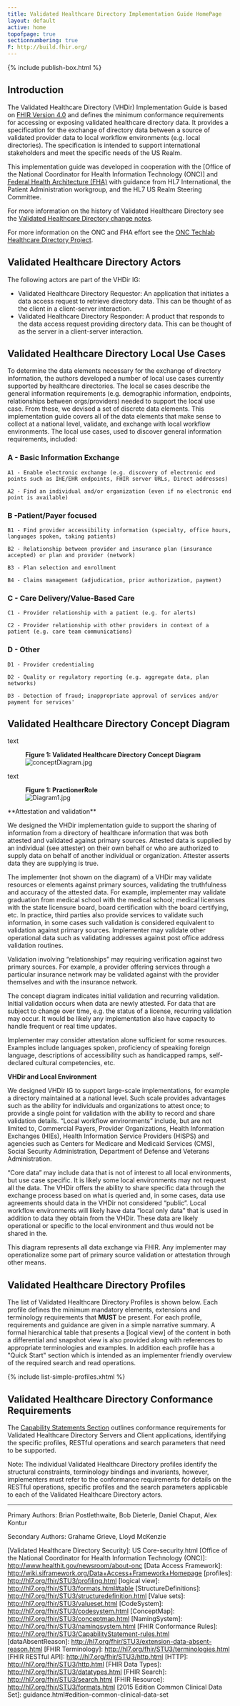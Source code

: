 ```yaml
---
title: Validated Healthcare Directory Implementation Guide HomePage
layout: default
active: home
topofpage: true
sectionnumbering: true
F: http://build.fhir.org/
---
```


{% include publish-box.html %}

## Introduction

The Validated Healthcare Directory (VHDir) Implementation Guide is based on [FHIR Version 4.0](http://build.fhir.org/) and defines the minimum conformance requirements for accessing or exposing validated healthcare directory data. It provides a specification for the exchange of directory data between a source of validated provider data to local workflow environments (e.g. local directories). The specification is intended to support international stakeholders and meet the specific needs of the US Realm.  

This implementation guide was developed in cooperation with the [Office of the National Coordinator for Health Information Technology (ONC)] and [Federal Health Architecture (FHA)](https://www.healthit.gov/policy-researchers-implementers/federal-health-architecture-fha) with  guidance from HL7 International, the Patient Administration workgroup, and the HL7 US Realm Steering Committee.

For more information on the history of Validated Healthcare Directory see the [Validated Healthcare Directory change notes](vhdir-change-notes.html).  

For more information on the ONC and FHA effort see the [ONC Techlab Healthcare Directory Project](https://oncprojectracking.healthit.gov/wiki/display/TechLabSC/Healthcare+Directory).


## Validated Healthcare Directory Actors

The following actors are part of the VHDir IG:

* Validated Healthcare Directory Requestor: An application that initiates a data access request to retrieve directory data. This can be thought of as the client in a client-server interaction.
* Validated Healthcare Directory Responder: A product that responds to the data access request providing directory data. This can be thought of as the server in a client-server interaction.

## Validated Healthcare Directory Local Use Cases

To determine the data elements necessary for the exchange of directory information, the authors developed a number of local use cases currently supported by healthcare directories. The local se cases describe the general information requirements (e.g. demographic information, endpoints, relationships between orgs/providers) needed to support the local use case. From these, we devised a set of discrete data elements. This implementation guide covers all of the data elements that make sense to collect at a national level, validate, and exchange with local workflow environments. The local use cases, used to discover general information requirements, included:  


### A - Basic Information Exchange

    A1 - Enable electronic exchange (e.g. discovery of electronic end points such as IHE/EHR endpoints, FHIR server URLs, Direct addresses)

    A2 - Find an individual and/or organization (even if no electronic end point is available)

### B -Patient/Payer focused

    B1 - Find provider accessibility information (specialty, office hours, languages spoken, taking patients)

    B2 - Relationship between provider and insurance plan (insurance accepted) or plan and provider (network)

    B3 - Plan selection and enrollment

    B4 - Claims management (adjudication, prior authorization, payment)

### C - Care Delivery/Value-Based Care

    C1 - Provider relationship with a patient (e.g. for alerts)

    C2 - Provider relationship with other providers in context of a patient (e.g. care team communications)

### D - Other

    D1 - Provider credentialing

    D2 - Quality or regulatory reporting (e.g. aggregate data, plan networks)

    D3 - Detection of fraud; inappropriate approval of services and/or payment for services'




## Validated Healthcare Directory Concept Diagram
text
<figure class="figure">
<figcaption class="figure-caption"><strong>Figure 1: Validated Healthcare Directory Concept Diagram</strong></figcaption>
  <img src="assets/images/conceptDiagram.jpg" class="figure-img img-responsive img-rounded center-block" alt="conceptDiagram.jpg" />
</figure>
text
<figure class="figure">
<figcaption class="figure-caption"><strong>Figure 1: PractionerRole </strong></figcaption>
  <img src="assets/images/diagram1.jpg" class="figure-img img-responsive img-rounded center-block" alt="Diagram1.jpg" />
</figure>
**Attestation and validation**

We designed the VHDir implementation guide to support the sharing of information from a directory of healthcare information that was both attested and validated against primary sources. Attested data is supplied by an individual (see attester) on their own behalf or who are authorized to supply data on behalf of another individual or organization. Attester asserts data they are supplying is true. 

The implementer (not shown on the diagram) of a VHDir may validate resources or elements against primary sources, validating the truthfulness and accuracy of the attested data. For example, implementer may validate graduation from medical school with the medical school; medical licenses with the state licensure board, board certification with the board certifying, etc. In practice, third parties also provide services to validate such information, in some cases such validation is considered equivalent to validation against primary sources. Implementer may validate other operational data such as validating addresses against post office address validation routines.

Validation involving “relationships” may requiring verification against two primary sources. For example, a provider offering services through a particular insurance network may be validated against with the provider themselves and with the insurance network. 

The concept diagram indicates initial validation and recurring validation. Initial validation occurs when data are newly attested. For data that are subject to change over time, e.g. the status of a license, recurring validation may occur. It would be likely any implementation also have capacity to handle frequent or real time updates.

Implementer may consider attestation alone sufficient for some resources. Examples include languages spoken, proficiency of speaking foreign language, descriptions of accessibility such as handicapped ramps, self-declared cultural competencies, etc. 

**VHDir and Local Environment**

We designed VHDir IG to support large-scale implementations, for example a directory maintained at a national level. Such scale provides advantages such as the ability for individuals and organizations to attest once; to provide a single point for validation with the ability to record and share validation details.  “Local workflow environments” include, but are not limited to, Commercial Payers, Provider Organizations, Health Information Exchanges (HIEs), Health Information Service Providers (HISPS) and agencies such as Centers for Medicare and Medicaid Services (CMS), Social Security Administration, Department of Defense and Veterans Administration.

“Core data” may include data that is not of interest to all local environments, but use case specific. It is likely some local environments may not request all the data. The VHDir offers the ability to share specific data through the exchange process based on what is queried and, in some cases, data use agreements should data in the VHDir not considered “public”. Local workflow environments will likely have data “local only data” that is used in addition to data they obtain from the VHDir. These data are likely operational or specific to the local environment and thus would not be shared in the.

This diagram represents all data exchange via FHIR. Any implementer may operationalize some part of primary source validation or attestation through other means. 




## Validated Healthcare Directory Profiles

The list of Validated Healthcare Directory Profiles is shown below.  Each profile defines the minimum mandatory elements, extensions and terminology requirements that **MUST** be present. For each profile, requirements and guidance are given in a simple narrative summary. A formal hierarchical table that presents a [logical view] of the content in both a differential and snapshot view is also provided along with references to appropriate terminologies and examples.  In addition each profile has a "Quick Start" section which is intended as an implementer friendly overview of the required search and read operations.

{% include list-simple-profiles.xhtml %}


## Validated Healthcare Directory Conformance Requirements

The [Capability Statements Section](capstmnts.html) outlines conformance requirements for Validated Healthcare Directory Servers and Client applications, identifying the specific profiles, RESTful operations and search parameters that need to be supported.

Note: The individual Validated Healthcare Directory profiles identify the structural constraints, terminology bindings and invariants, however, implementers must refer to the conformance requirements for details on the RESTful operations, specific profiles and the search parameters applicable to each of the Validated Healthcare Directory actors.

----

Primary Authors: Brian Postlethwaite, Bob Dieterle, Daniel Chaput, Alex Kontur

Secondary Authors: Grahame Grieve, Lloyd McKenzie

[Argonaut]: http://argonautwiki.hl7.org/index.php?title=Main_Page
[Validated Healthcare Directory Security]: US Core-security.html
[Office of the National Coordinator for Health Information Technology (ONC)]: http://www.healthit.gov/newsroom/about-onc
[Data Access Framework]: http://wiki.siframework.org/Data+Access+Framework+Homepage
[profiles]: http://hl7.org/fhir/STU3/profiling.html
[logical view]: http://hl7.org/fhir/STU3/formats.html#table
[StructureDefinitions]: http://hl7.org/fhir/STU3/structuredefinition.html
[Value sets]: http://hl7.org/fhir/STU3/valueset.html
[CodeSystem]: http://hl7.org/fhir/STU3/codesystem.html
[ConceptMap]: http://hl7.org/fhir/STU3/conceptmap.html
[NamingSystem]: http://hl7.org/fhir/STU3/namingsystem.html
[FHIR Conformance Rules]: http://hl7.org/fhir/STU3/CapabilityStatement-rules.html
[dataAbsentReason]: http://hl7.org/fhir/STU3/extension-data-absent-reason.html
[FHIR Terminology]: http://hl7.org/fhir/STU3/terminologies.html
[FHIR RESTful API]: http://hl7.org/fhir/STU3/http.html
[HTTP]: http://hl7.org/fhir/STU3/http.html
[FHIR Data Types]: http://hl7.org/fhir/STU3/datatypes.html
[FHIR Search]: http://hl7.org/fhir/STU3/search.html
[FHIR Resource]: http://hl7.org/fhir/STU3/formats.html
[2015 Edition Common Clinical Data Set]: guidance.html#edition-common-clinical-data-set
